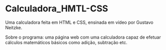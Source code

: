 # Calculadora_HMTL-CSS
Uma calculadora feita em HTML e CSS, ensinada em vídeo por Gustavo Neitzke.

Sobre o programa: uma página web com uma calculadora capaz de efetuar cálculos matemáticos básicos como adição, subtração etc.
